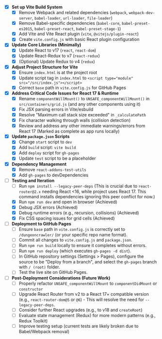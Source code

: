 - [x] **Set up Vite Build System**
  - [x] Remove Webpack and related dependencies (`webpack`, `webpack-dev-server`, `babel-loader`, `url-loader`, `file-loader`)
  - [x] Remove Babel-specific dependencies (`babel-core`, `babel-preset-es2015`, `babel-preset-react`, `babel-preset-stage-1`)
  - [x] Add Vite and Vite React plugin (`vite`, `@vitejs/plugin-react`)
  - [x] Create `vite.config.js` with basic React plugin configuration
- [x] **Update Core Libraries (Minimally)**
  - [x] Update React to v17 (`react`, `react-dom`)
  - [x] Update React-Redux to v7 (`react-redux`)
  - [x] (Optional) Update Redux to v4 (`redux`)
- [x] **Adjust Project Structure for Vite**
  - [x] Ensure `index.html` is at the project root
  - [x] Update script tag in `index.html` to `<script type="module" src="/src/index.js"></script>`
  - [x] Correct `base` path in `vite.config.js` for GitHub Pages
- [x] **Address Critical Code Issues for React 17 & Runtime**
  - [x] Rename `componentWillMount()` to `UNSAFE_componentWillMount()` in `src/containers/grid.js` (and any other components using it)
  - [x] Fix JSX parsing errors in Vite/esbuild
  - [x] Resolve "Maximum call stack size exceeded" in `_calculatePath`
  - [x] Fix character walking through walls (collision detection)
  - [x] Review and address any other immediate warnings/errors from React 17 (Marked as complete as app runs locally)
- [x] **Update `package.json` Scripts**
  - [x] Change `start` script to `dev`
  - [x] Add `build` script: `vite build`
  - [x] Add `deploy` script for `gh-pages`
  - [x] Update `test` script to be a placeholder
- [x] **Dependency Management**
  - [x] Remove `react-addons-test-utils`
  - [x] Add `gh-pages` to devDependencies
- [ ] **Testing and Iteration**
  - [ ] Run `npm install --legacy-peer-deps` (This is crucial due to `react-router@2.x` needing React <16, while project uses React 17. This command installs dependencies ignoring this peer conflict for now.)
  - [x] Run `npm run dev` and open in browser (Achieved)
  - [x] Debug JSX errors (Achieved)
  - [x] Debug runtime errors (e.g., recursion, collisions) (Achieved)
  - [x] Fix CSS spacing issues for grid cells (Achieved)
- [ ] **Deployment to GitHub Pages**
  - [ ] Ensure `base` path in `vite.config.js` is correctly set to `/dungeoncrawler/` (or your specific repo name format).
  - [ ] Commit all changes to `vite.config.js` and `package.json`.
  - [ ] Run `npm run build` locally to ensure it completes without errors.
  - [ ] Run `npm run deploy` (which executes `gh-pages -d dist`).
  - [ ] In GitHub repository settings (Settings > Pages), configure the source to be "Deploy from a branch", and select the `gh-pages` branch with `/ (root)` folder.
  - [ ] Test the live site on GitHub Pages.
- [ ] **Post-Deployment Considerations (Future Work)**
  - [ ] Properly refactor `UNSAFE_componentWillMount` to `componentDidMount` or `constructor`
  - [ ] Upgrade React Router from v2 to a React 17+ compatible version (e.g., `react-router-dom@5` or `@6`) - This will resolve the need for `--legacy-peer-deps`.
  - [ ] Consider further React upgrades (e.g., to v18 and `createRoot`)
  - [ ] Evaluate state management (Redux) for more modern patterns (e.g., Redux Toolkit)
  - [ ] Improve testing setup (current tests are likely broken due to Babel/Webpack removal)
